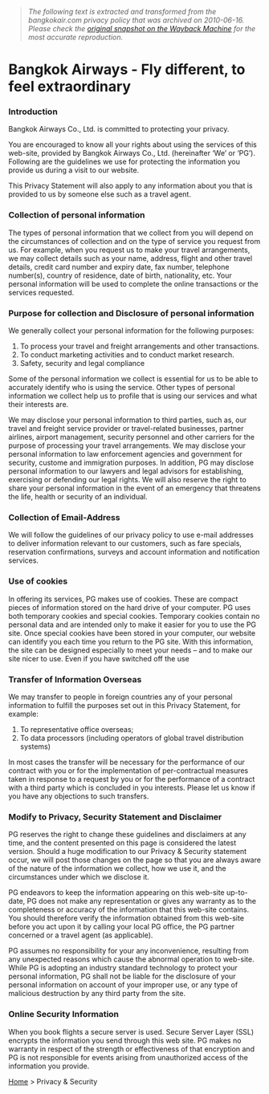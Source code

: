 > *The following text is extracted and transformed from the bangkokair.com privacy policy that was archived on 2010-06-16. Please check the [original snapshot on the Wayback Machine](https://web.archive.org/web/20100616063848id_/http%3A//www.bangkokair.com/privacy-security/index.php) for the most accurate reproduction.*

# Bangkok Airways - Fly different, to feel extraordinary

### Introduction

Bangkok Airways Co., Ltd. is committed to protecting your privacy.

You are encouraged to know all your rights about using the services of this web-site, provided by Bangkok Airways Co., Ltd. (hereinafter ‘We’ or ‘PG’). Following are the guidelines we use for protecting the information you provide us during a visit to our website.

This Privacy Statement will also apply to any information about you that is provided to us by someone else such as a travel agent.

### Collection of personal information

The types of personal information that we collect from you will depend on the circumstances of collection and on the type of service you request from us. For example, when you request us to make your travel arrangements, we may collect details such as your name, address, flight and other travel details, credit card number and expiry date, fax number, telephone number(s), country of residence, date of birth, nationality, etc. Your personal information will be used to complete the online transactions or the services requested.

### Purpose for collection and Disclosure of personal information

We generally collect your personal information for the following purposes:

  1. To process your travel and freight arrangements and other transactions.
  2. To conduct marketing activities and to conduct market research.
  3. Safety, security and legal compliance



Some of the personal information we collect is essential for us to be able to accurately identify who is using the service. Other types of personal information we collect help us to profile that is using our services and what their interests are.

We may disclose your personal information to third parties, such as, our travel and freight service provider or travel-related businesses, partner airlines, airport management, security personnel and other carriers for the purpose of processing your travel arrangements. We may disclose your personal information to law enforcement agencies and government for security, custome and immigration purposes. In addition, PG may disclose personal information to our lawyers and legal advisors for establishing, exercising or defending our legal rights. We will also reserve the right to share your personal information in the event of an emergency that threatens the life, health or security of an individual.

### Collection of Email-Address

We will follow the guidelines of our privacy policy to use e-mail addresses to deliver information relevant to our customers, such as fare specials, reservation confirmations, surveys and account information and notification services.

### Use of cookies 

In offering its services, PG makes use of cookies. These are compact pieces of information stored on the hard drive of your computer. PG uses both temporary cookies and special cookies. Temporary cookies contain no personal data and are intended only to make it easier for you to use the PG site. Once special cookies have been stored in your computer, our website can identify you each time you return to the PG site. With this information, the site can be designed especially to meet your needs – and to make our site nicer to use. Even if you have switched off the use 

### Transfer of Information Overseas

We may transfer to people in foreign countries any of your personal information to fulfill the purposes set out in this Privacy Statement, for example:

  1. To representative office overseas;
  2. To data processors (including operators of global travel distribution systems)



In most cases the transfer will be necessary for the performance of our contract with you or for the implementation of per-contractual measures taken in response to a request by you or for the performance of a contract with a third party which is concluded in you interests. Please let us know if you have any objections to such transfers.

### Modify to Privacy, Security Statement and Disclaimer

PG reserves the right to change these guidelines and disclaimers at any time, and the content presented on this page is considered the latest version. Should a huge modification to our Privacy & Security statement occur, we will post those changes on the page so that you are always aware of the nature of the information we collect, how we use it, and the circumstances under which we disclose it.

PG endeavors to keep the information appearing on this web-site up-to-date, PG does not make any representation or gives any warranty as to the completeness or accuracy of the information that this web-site contains. You should therefore verify the information obtained from this web-site before you act upon it by calling your local PG office, the PG partner concerned or a travel agent (as applicable).

PG assumes no responsibility for your any inconvenience, resulting from any unexpected reasons which cause the abnormal operation to web-site. While PG is adopting an industry standard technology to protect your personal information, PG shall not be liable for the disclosure of your personal information on account of your improper use, or any type of malicious destruction by any third party from the site.

### Online Security Information

When you book flights a secure server is used. Secure Server Layer (SSL) encrypts the information you send through this web site. PG makes no warranty in respect of the strength or effectiveness of that encryption and PG is not responsible for events arising from unauthorized access of the information you provide.

[Home](https://web.archive.org/web/20100616063848id_/http%3A//www.bangkokair.com/index.php) > Privacy & Security

